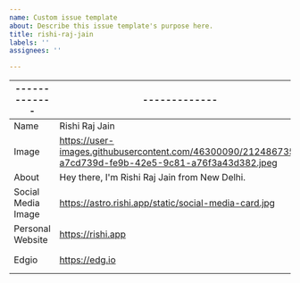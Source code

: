 ```yaml
---
name: Custom issue template
about: Describe this issue template's purpose here.
title: rishi-raj-jain
labels: ''
assignees: ''

---
```


| ------------- | ------------- | ------------- |
| ------------- | ------------- | ------------- |
| Name | Rishi Raj Jain | ------------- |
| Image | https://user-images.githubusercontent.com/46300090/212486735-a7cd739d-fe9b-42e5-9c81-a76f3a43d382.jpeg | ------------- |
| About | Hey there, I'm Rishi Raj Jain from New Delhi. | doesn't matter |
| Social Media Image | https://astro.rishi.app/static/social-media-card.jpg | doesn't matter |
| Personal Website | https://rishi.app | https://rishi.app/static/favicon-image.jpg |
| Edgio | https://edg.io | https://edg.io/opt/layer0/?quality=50&img=aHR0cHM6Ly9pbWFnZXMuY3RmYXNzZXRzLm5ldC9oYTh0cmNlMWdicGMvMmMyRkp4MGpmVTd3ZEJmRFU1QTdhZy9lZjc1YmIzMWE3NTQyNDNmZjE0YmEyZDVhM2I2MTE1Ni9hbmRyb2lkLWNocm9tZS01MTJ4NTEyLnBuZw==&shrinkonly=1&format=jpeg&fmt=jpeg |
